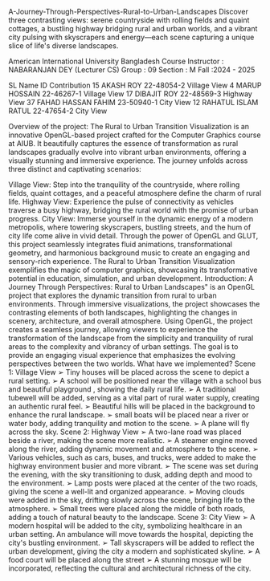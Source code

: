 A-Journey-Through-Perspectives-Rural-to-Urban-Landscapes
Discover three contrasting views: serene countryside with rolling fields and quaint cottages, a bustling highway bridging rural and urban worlds, and a vibrant city pulsing with skyscrapers and energy—each scene capturing a unique slice of life's diverse landscapes.

American International University Bangladesh Course Instructor : NABARANJAN DEY (Lecturer CS) Group : 09 Section : M Fall :2024 - 2025

SL Name ID Contribution 15 AKASH ROY 22-48054-2 Village View 4 MARUP HOSSAIN 22-46267-1 Village View 17 DIBAJIT ROY 22-48569-3 Highway View 37 FAHAD HASSAN FAHIM 23-50940-1 City View 12 RAHATUL ISLAM RATUL 22-47654-2 City View

Overview of the project: The Rural to Urban Transition Visualization is an innovative OpenGL-based project crafted for the Computer Graphics course at AIUB. It beautifully captures the essence of transformation as rural landscapes gradually evolve into vibrant urban environments, offering a visually stunning and immersive experience. The journey unfolds across three distinct and captivating scenarios:

Village View: Step into the tranquility of the countryside, where rolling fields, quaint cottages, and a peaceful atmosphere define the charm of rural life.
Highway View: Experience the pulse of connectivity as vehicles traverse a busy highway, bridging the rural world with the promise of urban progress.
City View: Immerse yourself in the dynamic energy of a modern metropolis, where towering skyscrapers, bustling streets, and the hum of city life come alive in vivid detail. Through the power of OpenGL and GLUT, this project seamlessly integrates fluid animations, transformational geometry, and harmonious background music to create an engaging and sensory-rich experience. The Rural to Urban Transition Visualization exemplifies the magic of computer graphics, showcasing its transformative potential in education, simulation, and urban development. Introduction: A Journey Through Perspectives: Rural to Urban Landscapes" is an OpenGL project that explores the dynamic transition from rural to urban environments. Through immersive visualizations, the project showcases the contrasting elements of both landscapes, highlighting the changes in scenery, architecture, and overall atmosphere. Using OpenGL, the project creates a seamless journey, allowing viewers to experience the transformation of the landscape from the simplicity and tranquility of rural areas to the complexity and vibrancy of urban settings. The goal is to provide an engaging visual experience that emphasizes the evolving perspectives between the two worlds. What have we implemented? Scene 1: Village View ➢ Tiny houses will be placed across the scene to depict a rural setting. ➢ A school will be positioned near the village with a school bus and beautiful playground , showing the daily rural life. ➢ A traditional tubewell will be added, serving as a vital part of rural water supply, creating an authentic rural feel. ➢ Beautiful hills will be placed in the background to enhance the rural landscape. ➢ small boats will be placed near a river or water body, adding tranquility and motion to the scene. ➢ A plane will fly across the sky. Scene 2: Highway View ➢ A two-lane road was placed beside a river, making the scene more realistic. ➢ A steamer engine moved along the river, adding dynamic movement and atmosphere to the scene. ➢ Various vehicles, such as cars, buses, and trucks, were added to make the highway environment busier and more vibrant. ➢ The scene was set during the evening, with the sky transitioning to dusk, adding depth and mood to the environment. ➢ Lamp posts were placed at the center of the two roads, giving the scene a well-lit and organized appearance. ➢ Moving clouds were added in the sky, drifting slowly across the scene, bringing life to the atmosphere. ➢ Small trees were placed along the middle of both roads, adding a touch of natural beauty to the landscape. Scene 3: City View ➢ A modern hospital will be added to the city, symbolizing healthcare in an urban setting. An ambulance will move towards the hospital, depicting the city's bustling environment. ➢ Tall skyscrapers will be added to reflect the urban development, giving the city a modern and sophisticated skyline. ➢ A food court will be placed along the street ➢ A stunning mosque will be incorporated, reflecting the cultural and architectural richness of the city.
